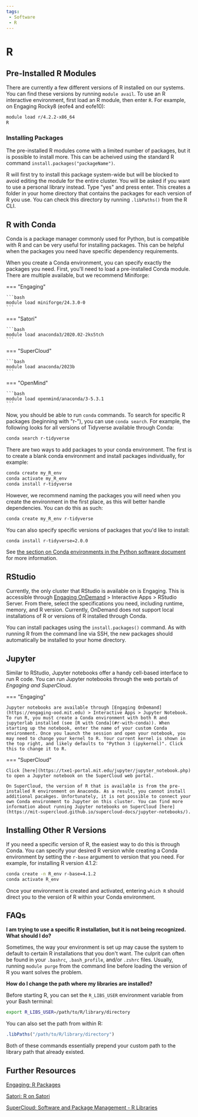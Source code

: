 ```yaml
---
tags:
 - Software
 - R
---
```


# R

## Pre-Installed R Modules

There are currently a few different versions of R installed on our systems. You can find these versions by running `module avail`. To use an R interactive environment, first load an R module, then enter `R`. For example, on Engaging Rocky8 (eofe4 and eofe10):

```bash
module load r/4.2.2-x86_64
R
```

### Installing Packages

The pre-installed R modules come with a limited number of packages, but it is possible to install more. This can be acheived using the standard R command `install.packages("packageName")`.

R will first try to install this package system-wide but will be blocked to avoid editing the module for the entire cluster. You will be asked if you want to use a personal library instead. Type "yes" and press enter. This creates a folder in your home directory that contains the packages for each version of R you use. You can check this directory by running `.libPaths()` from the R CLI.

## R with Conda

Conda is a package manager commonly used for Python, but is compatible with R and can be very useful for installing packages. This can be helpful when the packages you need have specific dependency requirements.

When you create a Conda environment, you can specify exactly the packages you need. First, you'll need to load a pre-installed Conda module. There are multiple available, but we recommend Miniforge:

=== "Engaging"

    ```bash
    module load miniforge/24.3.0-0
    ```

=== "Satori"

    ```bash
    module load anaconda3/2020.02-2ks5tch
    ```

=== "SuperCloud"

    ```bash
    module load anaconda/2023b
    ```

=== "OpenMind"

    ```bash
    module load openmind/anaconda/3-5.3.1
    ```

Now, you should be able to run `conda` commands. To search for specific R packages (beginning with "r-"), you can use `conda search`. For example, the following looks for all versions of Tidyverse available through Conda:

```bash
conda search r-tidyverse
```

There are two ways to add packages to your conda environment. The first is to create a blank conda environment and install packages individually, for example:

```bash
conda create my_R_env
conda activate my_R_env
conda install r-tidyverse
```

However, we recommend naming the packages you will need when you create the environment in the first place, as this will better handle dependencies. You can do this as such:

```bash
conda create my_R_env r-tidyverse
```

You can also specify specific versions of packages that you'd like to install:

```bash
conda install r-tidyverse=2.0.0
```

See [the section on Conda environments in the Python software document](python.md#conda-environments) for more information.

## RStudio

Currently, the only cluster that RStudio is available on is Engaging. This is accessible through [Engaging OnDemand](https://engaging-ood.mit.edu) > Interactive Apps > RStudio Server. From there, select the specifications you need, including runtime, memory, and R version. Currently, OnDemand does not support local installations of R or versions of R installed through Conda.

You can install packages using the `install.packages()` command. As with running R from the command line via SSH, the new packages should automatically be installed to your home directory.

## Jupyter

Similar to RStudio, Jupyter notebooks offer a handy cell-based interface to run R code. You can run Jupyter notebooks through the web portals of *Engaging and SuperCloud*.

=== "Engaging"

    Jupyter notebooks are available through [Engaging OnDemand](https://engaging-ood.mit.edu) > Interactive Apps > Jupyter Notebook. To run R, you must create a Conda environment with both R and jupyterlab installed (see [R with Conda](#r-with-conda)). When starting up the notebook, enter the name of your custom Conda environment. Once you launch the session and open your notebook, you may need to change your kernel to R. Your current kernel is shown in the top right, and likely defaults to "Python 3 (ipykernel)". Click this to change it to R.

=== "SuperCloud"

    Click [here](https://txe1-portal.mit.edu/jupyter/jupyter_notebook.php) to open a Jupyter notebook on the SuperCloud web portal.

    On SuperCloud, the version of R that is available is from the pre-installed R environment on Anaconda. As a result, you cannot install additional pacakges. Unfortunately, it is not possible to connect your own Conda environment to Jupyter on this cluster. You can find more information about running Jupyter notebooks on SuperCloud [here](https://mit-supercloud.github.io/supercloud-docs/jupyter-notebooks/).

## Installing Other R Versions

If you need a specific version of R, the easiest way to do this is through Conda. You can specify your desired R version while creating a Conda environment by setting the `r-base` argument to version that you need. For example, for installing R version 4.1.2:

```bash
conda create -n R_env r-base=4.1.2
conda activate R_env
```

Once your environment is created and activated, entering `which R` should direct you to the version of R within your Conda environment.

## FAQs

**I am trying to use a specific R installation, but it is not being recognized. What should I do?**

Sometimes, the way your environment is set up may cause the system to default to certain R installations that you don't want. The culprit can often be found in your `.bashrc`, `.bash_profile`, and/or `.zshrc` files. Usually, running `module purge` from the command line before loading the version of R you want solves the problem.

**How do I change the path where my libraries are installed?**

Before starting R, you can set the `R_LIBS_USER` environment variable from your Bash terminal:

```bash
export R_LIBS_USER=/path/to/R/library/directory
```

You can also set the path from within R:

```R
.libPaths("/path/to/R/library/directory")
```

Both of these commands essentially prepend your custom path to the library path that already existed.

## Further Resources

[Engaging: R Packages](https://engaging-web.mit.edu/eofe-wiki/software/r_packages/)

[Satori: R on Satori](https://mit-satori.github.io/satori-R.html)

[SuperCloud: Software and Package Management - R Libraries](https://mit-supercloud.github.io/supercloud-docs/software-packages/#r-libraries)
